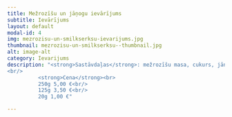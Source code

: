```yaml
---
title: Mežrozīšu un jāņogu ievārījums
subtitle: Ievārījums
layout: default
modal-id: 4
img: mezrozisu-un-smilkserksu-ievarijums.jpg
thumbnail: mezrozisu-un-smilkserksu--thumbnail.jpg
alt: image-alt
category: Ievarijums
description: "<strong>Sastāvdaļas</strong>: mežrozīšu masa, cukurs, jāņogu sula.<br/>
<br/>
          <strong>Cena</strong><br>
          250g 5,00 €<br/>
          125g 3,50 €<br/>
          20g 1,00 €"

---
```

